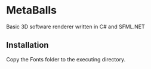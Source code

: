 
# MetaBalls

Basic 3D software renderer written in C# and SFML.NET


## Installation

Copy the Fonts folder to the executing directory.